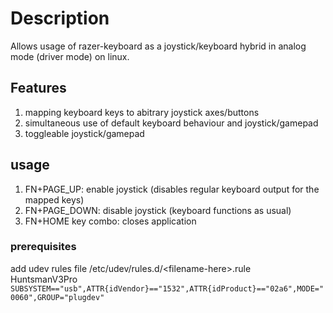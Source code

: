 # Description
Allows usage of razer-keyboard as a joystick/keyboard hybrid in analog mode (driver mode) on linux.

## Features
1. mapping keyboard keys to abitrary joystick axes/buttons
2. simultaneous use of default keyboard behaviour and joystick/gamepad
3. toggleable joystick/gamepad

## usage
1. FN+PAGE_UP: enable joystick (disables regular keyboard output for the mapped keys)
2. FN+PAGE_DOWN: disable joystick (keyboard functions as usual)
3. FN+HOME key combo: closes application

### prerequisites
add udev rules file /etc/udev/rules.d/\<filename-here>.rule <br/>
HuntsmanV3Pro `SUBSYSTEM=="usb",ATTR{idVendor}=="1532",ATTR{idProduct}=="02a6",MODE="0060",GROUP="plugdev"`
